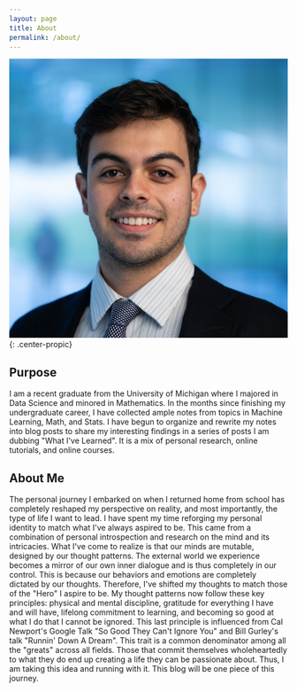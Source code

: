 ```yaml
---
layout: page
title: About
permalink: /about/
---
```


![profilepic](assets/images/profile-pic.jpg){: .center-propic}

## Purpose
I am a recent graduate from the University of Michigan where I majored in Data Science and minored in Mathematics. In the months since finishing my undergraduate career, I have collected ample notes from topics in Machine Learning, Math, and Stats. I have begun to organize and rewrite my notes into blog posts to share my interesting findings in a series of posts I am dubbing "What I've Learned". It is a mix of personal research, online tutorials, and online courses. 

## About Me
The personal journey I embarked on when I returned home from school has completely reshaped my perspective on reality, and most importantly, the type of life I want to lead. I have spent my time reforging my personal identity to match what I've always aspired to be. This came from a combination of personal introspection and research on the mind and its intricacies. What I've come to realize is that our minds are mutable, designed by our thought patterns. The external world we experience becomes a mirror of our own inner dialogue and is thus completely in our control. This is because our behaviors and emotions are completely dictated by our thoughts. Therefore, I've shifted my thoughts to match those of the "Hero" I aspire to be. My thought patterns now follow these key principles: physical and mental discipline, gratitude for everything I have and will have, lifelong commitment to learning, and becoming so good at what I do that I cannot be ignored. This last principle is influenced from Cal Newport's Google Talk "So Good They Can't Ignore You" and Bill Gurley's talk "Runnin' Down A Dream". This trait is a common denominator among all the "greats" across all fields. Those that commit themselves wholeheartedly to what they do end up creating a life they can be passionate about. Thus, I am taking this idea and running with it. This blog will be one piece of this journey. 
